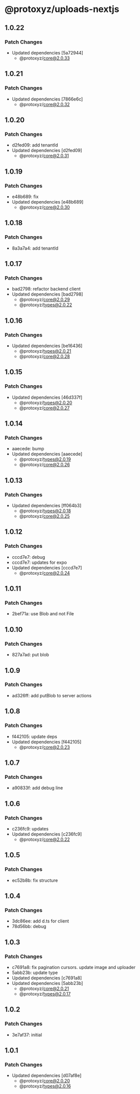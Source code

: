 # @protoxyz/uploads-nextjs

## 1.0.22

### Patch Changes

- Updated dependencies [5a72944]
  - @protoxyz/core@2.0.33

## 1.0.21

### Patch Changes

- Updated dependencies [7866e6c]
  - @protoxyz/core@2.0.32

## 1.0.20

### Patch Changes

- d2fed09: add tenantId
- Updated dependencies [d2fed09]
  - @protoxyz/core@2.0.31

## 1.0.19

### Patch Changes

- e48b689: fix
- Updated dependencies [e48b689]
  - @protoxyz/core@2.0.30

## 1.0.18

### Patch Changes

- 8a3a7a4: add tenantId

## 1.0.17

### Patch Changes

- bad2798: refactor backend client
- Updated dependencies [bad2798]
  - @protoxyz/core@2.0.29
  - @protoxyz/types@2.0.22

## 1.0.16

### Patch Changes

- Updated dependencies [be16436]
  - @protoxyz/types@2.0.21
  - @protoxyz/core@2.0.28

## 1.0.15

### Patch Changes

- Updated dependencies [46d337f]
  - @protoxyz/types@2.0.20
  - @protoxyz/core@2.0.27

## 1.0.14

### Patch Changes

- aaecede: bump
- Updated dependencies [aaecede]
  - @protoxyz/types@2.0.19
  - @protoxyz/core@2.0.26

## 1.0.13

### Patch Changes

- Updated dependencies [ff064b3]
  - @protoxyz/types@2.0.18
  - @protoxyz/core@2.0.25

## 1.0.12

### Patch Changes

- cccd7e7: debug
- cccd7e7: updates for expo
- Updated dependencies [cccd7e7]
  - @protoxyz/core@2.0.24

## 1.0.11

### Patch Changes

- 2bef71a: use Blob and not File

## 1.0.10

### Patch Changes

- 827a7ad: put blob

## 1.0.9

### Patch Changes

- ad326ff: add putBlob to server actions

## 1.0.8

### Patch Changes

- f442105: update deps
- Updated dependencies [f442105]
  - @protoxyz/core@2.0.23

## 1.0.7

### Patch Changes

- a90833f: add debug line

## 1.0.6

### Patch Changes

- c236fc9: updates
- Updated dependencies [c236fc9]
  - @protoxyz/core@2.0.22

## 1.0.5

### Patch Changes

- ec52b8b: fix structure

## 1.0.4

### Patch Changes

- 3dc86ee: add d.ts for client
- 78d56bb: debug

## 1.0.3

### Patch Changes

- c7691a8: fix pagination cursors. update image and uploader
- 5abb23b: update type
- Updated dependencies [c7691a8]
- Updated dependencies [5abb23b]
  - @protoxyz/core@2.0.21
  - @protoxyz/types@2.0.17

## 1.0.2

### Patch Changes

- 3e7af37: initial

## 1.0.1

### Patch Changes

- Updated dependencies [d07af8e]
  - @protoxyz/core@2.0.20
  - @protoxyz/types@2.0.16
